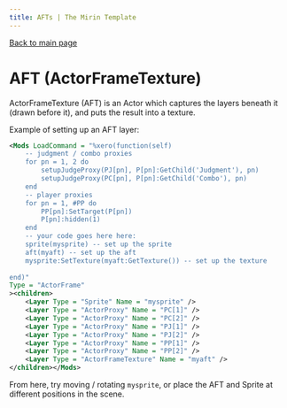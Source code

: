 ```yaml
---
title: AFTs | The Mirin Template
---
```

[Back to main page](..)
# AFT (ActorFrameTexture)

ActorFrameTexture (AFT) is an Actor which captures the layers beneath it (drawn before it), and puts the result into a texture.

Example of setting up an AFT layer:
```xml
<Mods LoadCommand = "%xero(function(self)
	-- judgment / combo proxies
	for pn = 1, 2 do
		setupJudgeProxy(PJ[pn], P[pn]:GetChild('Judgment'), pn)
		setupJudgeProxy(PC[pn], P[pn]:GetChild('Combo'), pn)
	end
	-- player proxies
	for pn = 1, #PP do
		PP[pn]:SetTarget(P[pn])
		P[pn]:hidden(1)
	end
	-- your code goes here here:
	sprite(mysprite) -- set up the sprite
	aft(myaft) -- set up the aft
	mysprite:SetTexture(myaft:GetTexture()) -- set up the texture
	
end)"
Type = "ActorFrame"
><children>
	<Layer Type = "Sprite" Name = "mysprite" />
	<Layer Type = "ActorProxy" Name = "PC[1]" />
	<Layer Type = "ActorProxy" Name = "PC[2]" />
	<Layer Type = "ActorProxy" Name = "PJ[1]" />
	<Layer Type = "ActorProxy" Name = "PJ[2]" />
	<Layer Type = "ActorProxy" Name = "PP[1]" />
	<Layer Type = "ActorProxy" Name = "PP[2]" />
	<Layer Type = "ActorFrameTexture" Name = "myaft" />
</children></Mods>
```
From here, try moving / rotating `mysprite`, or place the AFT and Sprite at different positions in the scene.